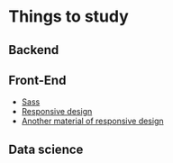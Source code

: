 # Things to study

## Backend

## Front-End
* [Sass](https://sass-lang.com/) 
* [Responsive design](https://itnext.io/3-ways-to-implement-responsive-design-in-your-react-app-bcb6ee7eb424)
* [Another material of responsive design](https://www.toptal.com/responsive-web/introduction-to-responsive-web-design-pseudo-elements-media-queries)

## Data science 
